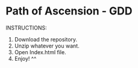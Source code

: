 # Path of Ascension - GDD
INSTRUCTIONS:

1. Download the repository.
2. Unzip whatever you want.
3. Open Index.html file.
4. Enjoy! ^^

